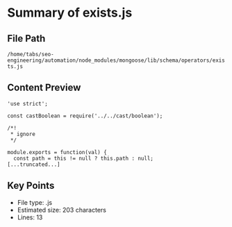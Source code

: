 # Summary of exists.js
  
## File Path
`/home/tabs/seo-engineering/automation/node_modules/mongoose/lib/schema/operators/exists.js`

## Content Preview
```
'use strict';

const castBoolean = require('../../cast/boolean');

/*!
 * ignore
 */

module.exports = function(val) {
  const path = this != null ? this.path : null;
[...truncated...]
```

## Key Points
- File type: .js
- Estimated size: 203 characters
- Lines: 13
